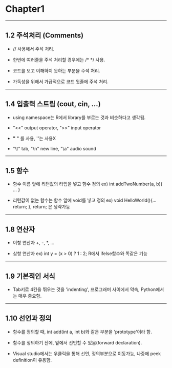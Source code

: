 # Chapter1 
----------

## 1.2 주석처리 (Comments) 

- // 사용해서 주석 처리.


- 한번에 여러줄을 주석 처리할 경우에는 /* */ 사용.


- 코드를 보고 이해하지 못하는 부분을 주석 처리.


- 가독성을 위해서 가급적으로 코드 윗줄에 주석 처리.

-----------------


## 1.4 입출력 스트림 (cout, cin, ...)

- using namespace는 R에서 library를 부르는 것과 비슷하다고 생각됨.


- "<<" output operator, ">>" input operator 


- **" "** 를 사용, ''는 사용X


- "\t" tab, "\n" new line, "\a" audio sound


-----------------

## 1.5 함수

- 함수 이름 앞에 리턴값의 타입을 넣고 함수 정의 ex) int addTwoNumber(a, b){ ... }


- 리턴값이 없는 함수는 함수 앞에 void를 넣고 정의 ex) void HelloWorld(){... return; }, return; 은 생략가능

------------------

## 1.8 연산자

- 이항 연산자 +, -, *, ...


- 삼항 연산자 ex) int y = (x > 0) ? 1 : 2; R에서 ifelse함수와 똑같은 기능

-------------------

## 1.9 기본적인 서식

- Tab키로 4칸을 뛰우는 것을 'indenting', 프로그래머 사이에서 약속, Python에서는 매우 중요함.
---------------------

## 1.10 선언과 정의

- 함수를 정의할 때, int add(int a, int b)와 같은 부분을 'prototype'이라 함.


- 함수를 정의하기 전에, 앞에서 선언할 수 있음(forward declaration).


- Visual studio에서는 우클릭을 통해 선언, 정의부분으로 이동가능, 나중에 peek definition이 유용함.



